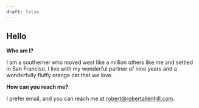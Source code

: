 ```yaml
---
draft: false
---
```


## Hello

**Who am I?**

I am a southerner who moved west like a million others like me and settled in San Franciso. I live with my wonderful partner of nine years and a wonderfully fluffy orange cat that we love.

**How can you reach me?**

I prefer email, and you can reach me at robert@robertallenhill.com.
